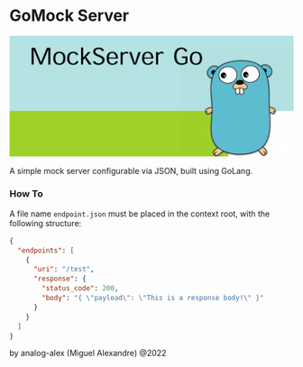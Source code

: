 # GoMock Server

![Logo](img/go_mock.png)

A simple mock server configurable via JSON, built using GoLang.

### How To 

A file name `endpoint.json` must be placed in the context root, with the following structure:

```json
{
  "endpoints": [
    {
      "uri": "/test",
      "response": {
        "status_code": 200,
        "body": "{ \"payload\": \"This is a response body!\" }"
      }
    }
  ]
}
```

by analog-alex (Miguel Alexandre) @2022
